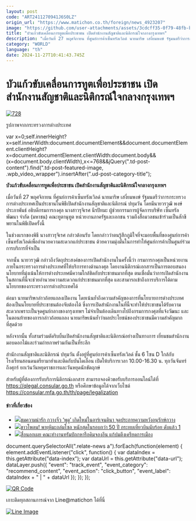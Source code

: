 ```yaml
---
layout: post
code: "ART2411270941J6S0LZ"
origin_url: "https://www.matichon.co.th/foreign/news_4923207"
image: "https://github.com/user-attachments/assets/3cdcff35-0f79-48fb-b0d7-15973953637c"
title: "บัวแก้วขับเคลื่อนการทูตเพื่อประชาชน เปิดสำนักงานสัญชาติและนิติกรณ์ใจกลางกรุงเทพฯ"
description: "เมื่อวันที่ 27 พฤศจิกายน ที่ศูนย์การค้าเซ็นทรัลเวิลด์ นายมาริษ เสงี่ยมพงษ์ รัฐมนตรีว่าการกระทรวงการต่างประเทศเป็นประธานในพิธีเปิดสำนักงานสัญชาติและนิติกรณ์ ปทุมวัน โดยมีนายวรวุฒิ พงษ์ประภาพันธ์ อธิบดีกรมการกงศุล นางสาวรุจิเรศ นีรปัทมะ ผู้ช่วยกรรมการผู้จัดการบริษัท เซ็นทรัลพัฒนา จำกัด (มหาชน) คณะทูตานุทูต หน่วยงานภาครัฐและเอกชน รวมถึงสื่อมวลชนเข้าร่วมเป็นสักขีพยานในพิธีเปิดครั้งนี้"
category: "WORLD"
language: "th"
date: 2024-11-27T10:41:43.745Z
---
```


# บัวแก้วขับเคลื่อนการทูตเพื่อประชาชน เปิดสำนักงานสัญชาติและนิติกรณ์ใจกลางกรุงเทพฯ

[![](https://www.matichon.co.th/wp-content/uploads/2024/11/728-338.jpg "728")](https://www.matichon.co.th/wp-content/uploads/2024/11/728-338.jpg)

รูปภาพจากกระทรวงการต่างประเทศ

var x=0;self.innerHeight?x=self.innerWidth:document.documentElement&&document.documentElement.clientHeight?x=document.documentElement.clientWidth:document.body&&(x=document.body.clientWidth),x<=768&&jQuery(".td-post-content").find(".td-post-featured-image, .wpb\_video\_wrapper").insertAfter(".ud-post-category-title");

**บัวแก้วขับเคลื่อนการทูตเพื่อประชาชน เปิดสำนักงานสัญชาติและนิติกรณ์ใจกลางกรุงเทพฯ**

เมื่อวันที่ 27 พฤศจิกายน ที่ศูนย์การค้าเซ็นทรัลเวิลด์ นายมาริษ เสงี่ยมพงษ์ รัฐมนตรีว่าการกระทรวงการต่างประเทศเป็นประธานในพิธีเปิดสำนักงานสัญชาติและนิติกรณ์ ปทุมวัน โดยมีนายวรวุฒิ พงษ์ประภาพันธ์ อธิบดีกรมการกงศุล นางสาวรุจิเรศ นีรปัทมะ ผู้ช่วยกรรมการผู้จัดการบริษัท เซ็นทรัลพัฒนา จำกัด (มหาชน) คณะทูตานุทูต หน่วยงานภาครัฐและเอกชน รวมถึงสื่อมวลชนเข้าร่วมเป็นสักขีพยานในพิธีเปิดครั้งนี้

ในช่วงแรกของพิธี นางสาวรุจิเรศ กล่าวต้อนรับ โดยกล่าวว่าตนรู้สึกภูมิใจที่จะมอบพื้นที่ของศูนย์การค้าเซ็นทรัลเวิลด์เพื่ออำนวยความสะดวกแก่ประชาชน ด้วยความมุ่งมั่นในการทำให้ศูนย์การค้าเป็นศูนย์ร่วมการบริการที่จำเป็น

จากนั้น นายวรวุฒิ กล่าวถึงวัตถุประสงค์ของการเปิดสำนักงานในครั้งนี้ว่า กรมการกงศุลเป็นหน่วยงานภายในกระทรวงการต่างประเทศที่ให้บริการทางด้านกงศุล โดยงานนิติกรณ์เอกสารเป็นการตอบสนองนโยบายที่มุ่งเน้นให้การต่างประเทศมีความใกล้ชิดกับประชาชนมากที่สุด ตนเชื่อมั่นว่าการเปิดสำนักงานในสถานที่นี้จะช่วยอำนวยความสะดวกแก่ประชาชนมากที่สุด และสามารถเข้าถึงการบริการได้ตามนโยบายของกระทรวงการต่างประเทศได้

ต่อมา นายมาริษกล่าวถ้อยแถลงเปิดงาน โดยเน้นย้ำถึงความสำคัญของการที่นโยบายการต่างประเทศต้องเป็นนโยบายที่ประชาชนต้องจับต้องได้ ซึ่งการเปิดสำนักงานในที่นี้จะทำให้ประชาชนได้รับความสะดวกเพราะเป็นจุดศูนย์กลางของกรุงเทพฯ ไม่จำเป็นต้องเดินทางไปถึงกรมการกงศุลที่แจ้งวัฒนะ และในตอนท้ายของการกล่าวถ้อยแถลง นายมาริษเน้นย้ำว่าผลประโยชน์ของประชาชนมีความสำคัญมากที่สุดด้วย

หลังจากนั้น ทั้งสามร่วมตัดริบบิ้นเปิดสำนักงานสัญชาติและนิติกรณ์อย่างเป็นทางการ เยี่ยมชมสำนักงาน มอบดอกไม้และร่วมถ่ายภาพร่วมกันเป็นที่ระลึก

สำนักงานสัญชาติและนิติกรณ์ ปทุมวัน ตั้งอยู่ที่ศูนย์การค้าเซ็นทรัลเวิลด์ ชั้น 6 โซน D ใกล้กับโรงเรียนสอนดนตรียามาฮ่าและติดกับบันไดเลื่อน เปิดให้บริการเวลา 10.00-16.30 น. ทุกวันจันทร์ถึงศุกร์ ยกเว้นวันหยุดราชการและวันหยุดนักขัตฤกษ์

สำหรับผู้ที่ต้องการรับบริการนิติกรณ์เอกสาร สามารถจองคิวขอรับบริการออนไลน์ได้ที่ https://qlegal.consular.go.th หรือศึกษาข้อมูลได้จากเว็บไซต์ https://consular.mfa.go.th/th/page/legalization

#### ข่าวที่เกี่ยวข้อง

*   [![](https://www.matichon.co.th/wp-content/uploads/2024/11/2024-11-26T111045Z_1437408881_RC2EABA8B8VG_RTRMADP_3_ARGENTINA-PUDU.jpg)ชมความน่ารัก กวางจิ๋ว ‘พูดู’ เกิดใหม่ในอาร์เจนตินา จุดประกายความหวังอนุรักษ์กวาง](https://www.matichon.co.th/foreign/news_4923447)
*   [![](https://www.matichon.co.th/wp-content/uploads/2024/11/AFP__20241127__36NB6EE__v1__HighRes__SkoreaClimateSnow.jpg)ขาวโพลน! พายุหิมะถล่มโซล หนักสุดในรอบกว่า 50 ปี กระทบเที่ยวบินนับร้อย ดับแล้ว 1](https://www.matichon.co.th/foreign/news_4923131)
*   [![](https://www.matichon.co.th/wp-content/uploads/2024/11/728-AP24331018583518.jpg)สื่อนอกเผย คณะทำงานทรัมป์ถกหารือคิมจองอึน แก้ปมตึงเครียดการเมือง](https://www.matichon.co.th/foreign/news_4923170)

document.querySelectorAll(".relate-news a").forEach(function(element) { element.addEventListener("click", function() { var dataIndex = this.getAttribute("data-index"); var dataUrl = this.getAttribute("data-url"); dataLayer.push({ "event": "track\_event", "event\_category": "recommend\_content", "event\_action": "click\_button", "event\_label": dataIndex + " | " + dataUrl }); }); });

[![QR Code](https://www.matichon.co.th/wp-content/uploads/2023/07/wob1371z.jpg)](https://lin.ee/ht0nDxX)

เกาะติดทุกสถานการณ์จาก Line@matichon ได้ที่นี่

[![Line Image](https://www.matichon.co.th/wp-content/uploads/2023/07/th.png)](https://lin.ee/ht0nDxX)